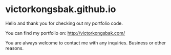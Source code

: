 # victorkongsbak.github.io

Hello and thank you for checking out my portfolio code.

You can find my portfolio on: http://victorkongsbak.com/ 

You are always welcome to contact me with any inquiries. Business or other reasons. 
